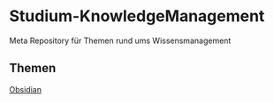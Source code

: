# Studium-KnowledgeManagement
Meta Repository für Themen rund ums Wissensmanagement

## Themen

[Obsidian](Obsidian.md)
